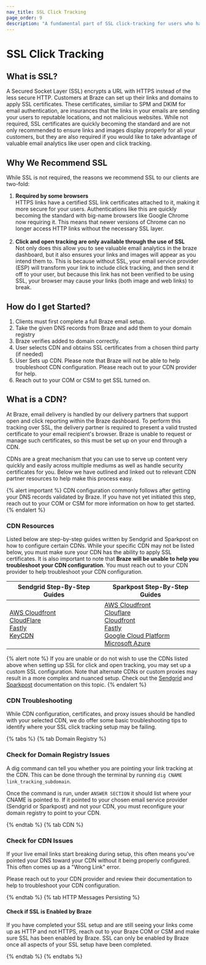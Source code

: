 ```yaml
---
nav_title: SSL Click Tracking
page_order: 9
description: "A fundamental part of SSL click-tracking for users who have HSTS, is getting a CDN configured to send the necessary security certificates required."
---
```


# SSL Click Tracking

## What is SSL?

A Secured Socket Layer (SSL) encrypts a URL with HTTPS instead of the less secure HTTP. Customers at Braze can set up their links and domains to apply SSL certificates. These certificates, similiar to SPM and DKIM for email authentication, are insurances that the links in your emails are sending your users to reputable locations, and not malicious websites. While not required, SSL certificates are quickly becoming the standard and are not only recommended to ensure links and images display properly for all your customers, but they are also required if you would like to take advantage of valuable email analytics like user open and click tracking.

## Why We Recommend SSL

While SSL is not required, the reasons we recommend SSL to our clients are two-fold:
1. __Required by some browsers__<br>HTTPS links have a certified SSL link certificates attached to it, making it more secure for your users. Authentications like this are quickly becoming the standard with big-name browsers like Google Chrome now requiring it. This means that newer versions of Chrome can no longer access HTTP links without the necessary SSL layer. <br><br>
2. __Click and open tracking are only available through the use of SSL__<br> Not only does this allow you to see valuable email analytics in the braze dashboard, but it also ensures your links and images will appear as you intend them to. This is because without SSL, your email service provider (ESP) will transform your link to include click tracking, and then send it off to your user, but because this link has not been verified to be using SSL, your browser may cause your links (both image and web links) to break.

## How do I get Started?
1. Clients must first complete a full Braze email setup.
2. Take the given DNS records from Braze and add them to your domain registry
3. Braze verifies added to domain correctly.
4. User selects CDN and obtains SSL certificates from a chosen third party (if needed)
5. User Sets up CDN. Please note that Braze will not be able to help troubleshoot CDN configuration. Please reach out to your CDN provider for help.
6. Reach out to your COM or CSM to get SSL turned on.

## What is a CDN?

At Braze, email delivery is handled by our delivery partners that support open and click reporting within the Braze dashboard. To perform this tracking over SSL, the delivery partner is required to present a valid trusted certificate to your email recipient's browser. Braze is unable to request or manage such certificates, so this must be set up on your end through a CDN.

CDNs are a great mechanism that you can use to serve up content very quickly and easily across multiple mediums as well as handle security certificates for you. Below we have outlined and linked out to relevant CDN partner resources to help make this process easy. 

{% alert important %}
CDN configuration commonly follows after getting your DNS records validated by Braze. If you have not yet initiated this step, reach out to your COM or CSM for more information on how to get started.
{% endalert %}

### CDN Resources

Listed below are step-by-step guides written by Sendgrid and Sparkpost on how to configure certain CDNs. While your specific CDN may not be listed below, you must make sure your CDN has the ability to apply SSL certificates. It is also important to note that __Braze will be unable to help you troubleshoot your CDN configuration__. You must reach out to your CDN provider to help troubleshoot your CDN configuration.

| Sendgrid Step-By-Step Guides | Sparkpost Step-By-Step Guides |
| -------- | --------- |
| [AWS Cloudfront](https://sendgrid.com/docs/ui/sending-email/universal-links/#setting-up-universal-links-using-cloudfront)<br>[CloudFlare](https://sendgrid.com/docs/ui/sending-email/content-delivery-networks/#using-cloudflare)<br>[Fastly](https://sendgrid.com/docs/ui/sending-email/content-delivery-networks/#using-fastly)<br>[KeyCDN](https://sendgrid.com/docs/ui/sending-email/content-delivery-networks/#using-keycdn) | [AWS Cloudfront](https://www.sparkpost.com/docs/tech-resources/enabling-https-engagement-tracking-on-sparkpost/#aws-create)<br>[Clouflare](https://www.sparkpost.com/docs/tech-resources/enabling-https-engagement-tracking-on-sparkpost/#step-by-step-guide-with-cloudflare)<br>[Cloudfront](https://www.sparkpost.com/docs/tech-resources/enabling-https-engagement-tracking-on-sparkpost/)<br>[Fastly](https://www.sparkpost.com/docs/tech-resources/enabling-https-engagement-tracking-on-sparkpost/#step-by-step-guide-with-fastly)<br>[Google Cloud Platform](https://www.sparkpost.com/docs/tech-resources/enabling-https-engagement-tracking-on-sparkpost/#gcp-create)<br>[Microsoft Azure](https://www.sparkpost.com/docs/tech-resources/enabling-https-engagement-tracking-on-sparkpost/#azure-create) |

{% alert note %}
If you are unable or do not wish to use the CDNs listed above when setting up SSL for click and open tracking, you may set up a custom SSL configuration. Note that alternate CDNs or custom proxies may result in a more complex and nuanced setup. Check out the [Sendgrid](https://sendgrid.com/docs/ui/account-and-settings/custom-ssl-configurations/) and [Sparkpost](https://www.sparkpost.com/docs/tech-resources/using-proxy-https-tracking-domain/) documentation on this topic.
{% endalert %}

### CDN Troubleshooting

While CDN configuration, certificates, and proxy issues should be handled with your selected CDN, we do offer some basic troubleshooting tips to identify where your SSL click tracking setup may be failing.

{% tabs %}
{% tab Domain Registry %}

### Check for Domain Registry Issues

A dig command can tell you whether you are pointing your link tracking at the CDN. This can be done through the terminal by running `dig CNAME link_tracking_subdomain`.

Once the command is run, under `ANSWER SECTION` it should list where your CNAME is pointed to. If it pointed to your chosen email service provider (Sendgrid or Sparkpost) and not your CDN, you must reconfigure your domain registry to point to your CDN.

{% endtab %}
{% tab CDN %}

### Check for CDN Issues

If your live email links start breaking during setup, this often means you've pointed your DNS toward your CDN without it being properly configured. This often comes up as a "Wrong Link" error.

Please reach out to your CDN provider and review their documentation to help to troubleshoot your CDN configuration.

{% endtab %}
{% tab HTTP Messages Persisting %}

#### Check if SSL is Enabled by Braze

If you have completed your SSL setup and are still seeing your links come up as HTTP and not HTTPS, reach out to your Braze COM or CSM and make sure SSL has been enabled by Braze. SSL can only be enabled by Braze once all aspects of your SSL setup have been completed.

{% endtab %}
{% endtabs %}